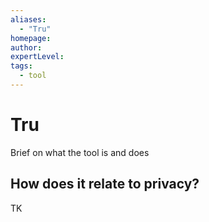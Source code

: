```yaml
---
aliases:
  - "Tru"
homepage: 
author: 
expertLevel: 
tags:
  - tool
---
```

# Tru

Brief on what the tool is and does 

## How does it relate to privacy?

TK 


